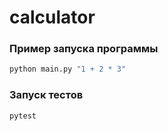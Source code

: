 # calculator
### Пример запуска программы
``` bash
python main.py "1 + 2 * 3"
```
### Запуск тестов
``` bash
pytest
```